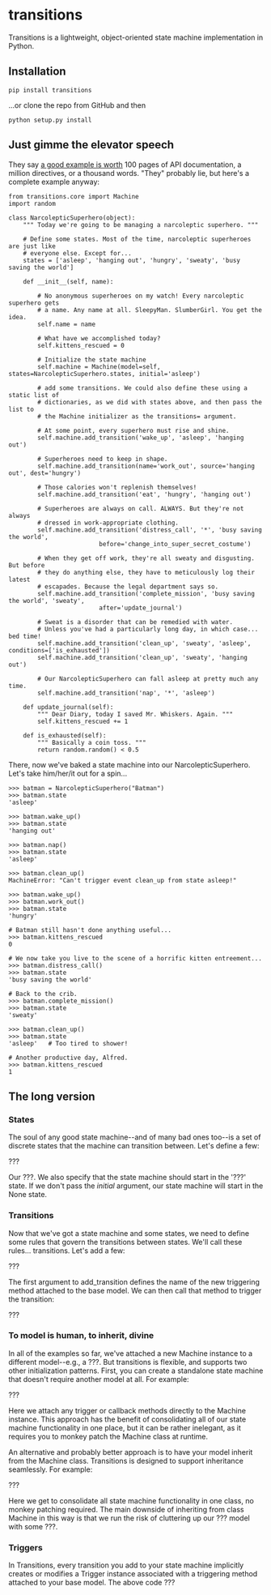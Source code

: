 # transitions

Transitions is a lightweight, object-oriented state machine implementation in Python.

## Installation

    pip install transitions

...or clone the repo from GitHub and then

    python setup.py install

## Just gimme the elevator speech

They say [a good example is worth](https://www.google.com/webhp?sourceid=chrome-instant&ion=1&espv=2&ie=UTF-8#q=%22a+good+example+is+worth%22&start=20) 100 pages of API documentation, a million directives, or a thousand words. "They" probably lie, but here's a complete example anyway:

    from transitions.core import Machine
    import random

    class NarcolepticSuperhero(object):
        """ Today we're going to be managing a narcoleptic superhero. """

        # Define some states. Most of the time, narcoleptic superheroes are just like
        # everyone else. Except for...
        states = ['asleep', 'hanging out', 'hungry', 'sweaty', 'busy saving the world']

        def __init__(self, name):
        
            # No anonymous superheroes on my watch! Every narcoleptic superhero gets 
            # a name. Any name at all. SleepyMan. SlumberGirl. You get the idea.
            self.name = name

            # What have we accomplished today?
            self.kittens_rescued = 0
            
            # Initialize the state machine
            self.machine = Machine(model=self, states=NarcolepticSuperhero.states, initial='asleep')
            
            # add some transitions. We could also define these using a static list of 
            # dictionaries, as we did with states above, and then pass the list to 
            # the Machine initializer as the transitions= argument.
            
            # At some point, every superhero must rise and shine.
            self.machine.add_transition('wake_up', 'asleep', 'hanging out')
            
            # Superheroes need to keep in shape.
            self.machine.add_transition(name='work_out', source='hanging out', dest='hungry')
            
            # Those calories won't replenish themselves!
            self.machine.add_transition('eat', 'hungry', 'hanging out')

            # Superheroes are always on call. ALWAYS. But they're not always 
            # dressed in work-appropriate clothing.
            self.machine.add_transition('distress_call', '*', 'busy saving the world', 
                             before='change_into_super_secret_costume')
            
            # When they get off work, they're all sweaty and disgusting. But before
            # they do anything else, they have to meticulously log their latest 
            # escapades. Because the legal department says so.
            self.machine.add_transition('complete_mission', 'busy saving the world', 'sweaty', 
                             after='update_journal')
            
            # Sweat is a disorder that can be remedied with water.
            # Unless you've had a particularly long day, in which case... bed time!
            self.machine.add_transition('clean_up', 'sweaty', 'asleep', conditions=['is_exhausted'])
            self.machine.add_transition('clean_up', 'sweaty', 'hanging out')
            
            # Our NarcolepticSuperhero can fall asleep at pretty much any time.
            self.machine.add_transition('nap', '*', 'asleep')

        def update_journal(self):
            """ Dear Diary, today I saved Mr. Whiskers. Again. """
            self.kittens_rescued += 1
            
        def is_exhausted(self):
            """ Basically a coin toss. """
            return random.random() < 0.5

There, now we've baked a state machine into our NarcolepticSuperhero. Let's take him/her/it out for a spin...

    >>> batman = NarcolepticSuperhero("Batman")
    >>> batman.state
    'asleep'

    >>> batman.wake_up()
    >>> batman.state
    'hanging out'

    >>> batman.nap()
    >>> batman.state
    'asleep'

    >>> batman.clean_up()
    MachineError: "Can't trigger event clean_up from state asleep!"

    >>> batman.wake_up()
    >>> batman.work_out()
    >>> batman.state
    'hungry'
    
    # Batman still hasn't done anything useful...
    >>> batman.kittens_rescued
    0

    # We now take you live to the scene of a horrific kitten entreement...
    >>> batman.distress_call()
    >>> batman.state
    'busy saving the world'

    # Back to the crib. 
    >>> batman.complete_mission()
    >>> batman.state
    'sweaty'
    
    >>> batman.clean_up()
    >>> batman.state
    'asleep'   # Too tired to shower!
    
    # Another productive day, Alfred.
    >>> batman.kittens_rescued
    1

            


## The long version

### States

The soul of any good state machine--and of many bad ones too--is a set of discrete states that the machine can transition between. Let's define a few:

???

Our ???. We also specify that the state machine should start in the '???' state. If we don't pass the *initial* argument, our state machine will start in the None state.

### Transitions

Now that we've got a state machine and some states, we need to define some rules that govern the transitions between states. We'll call these rules... transitions. Let's add a few:

???

The first argument to add_transition defines the name of the new triggering method attached to the base model. We can then call that method to trigger the transition:

???




### To model is human, to inherit, divine

In all of the examples so far, we've attached a new Machine instance to a different model--e.g., a ???. But transitions is flexible, and supports two other initialization patterns. First, you can create a standalone state machine that doesn't require another model at all. For example:

???

Here we attach any trigger or callback methods directly to the Machine instance. This approach has the benefit of consolidating all of our state machine functionality in one place, but it can be rather inelegant, as it requires you to monkey patch the Machine class at runtime.

An alternative and probably better approach is to have your model inherit from the Machine class. Transitions is designed to support inheritance seamlessly. For example:

???

Here we get to consolidate all state machine functionality in one class, no monkey patching required. The main downside of inheriting from class Machine in this way is that we run the risk of cluttering up our ??? model with some ???.

### Triggers

In Transitions, every transition you add to your state machine implicitly creates or modifies a Trigger instance associated with a triggering method attached to your base model. The above code ???

